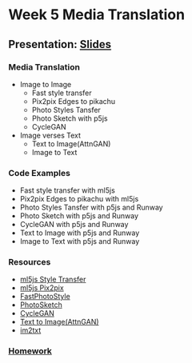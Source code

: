 # Week 5 Media Translation

## Presentation: [Slides]()

### Media Translation
- Image to Image
  - Fast style transfer
  - Pix2pix Edges to pikachu
  - Photo Styles Tansfer
  - Photo Sketch with p5js
  - CycleGAN
- Image verses Text
  - Text to Image(AttnGAN)
  - Image to Text

### Code Examples
- Fast style transfer with ml5js
- Pix2pix Edges to pikachu with ml5js
- Photo Styles Tansfer with p5js and Runway
- Photo Sketch with p5js and Runway
- CycleGAN with p5js and Runway
- Text to Image with p5js and Runway
- Image to Text with p5js and Runway

### Resources
* [ml5js Style Transfer](https://learn.ml5js.org/docs/#/reference/style-transfer)
* [ml5js Pix2pix](https://learn.ml5js.org/docs/#/reference/pix2pix)
* [FastPhotoStyle](https://github.com/NVIDIA/FastPhotoStyle)
* [PhotoSketch](https://perso.telecom-paristech.fr/boubek/papers/PhotoSketch/)
* [CycleGAN](https://github.com/junyanz/pytorch-CycleGAN-and-pix2pix)
* [Text to Image(AttnGAN)](https://github.com/taoxugit/AttnGAN)
* [im2txt](https://github.com/tensorflow/models/tree/master/research/im2txt)

### [Homework](https://github.com/runwayml/Intro-Synthetic-Media/wiki/Week-5-2020-Spring)
